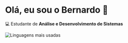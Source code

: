 # Olá, eu sou o Bernardo 👋

💻 Estudante de **Análise e Desenvolvimento de Sistemas**  

![Linguagens mais usadas](https://github-readme-stats.vercel.app/api/top-langs/?username=BernardoA28&layout=compact&theme=radical)
